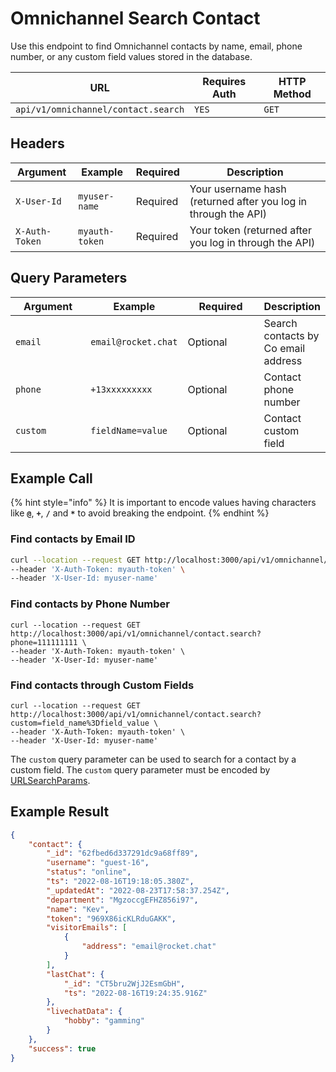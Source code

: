 # Omnichannel Search Contact

Use this endpoint to find Omnichannel contacts by name, email, phone number, or any custom field values stored in the database.

| URL                                 | Requires Auth | HTTP Method |
| ----------------------------------- | ------------- | ----------- |
| `api/v1/omnichannel/contact.search` | `YES`         | `GET`       |

## Headers

| Argument       | Example        | Required | Description                                                    |
| -------------- | -------------- | -------- | -------------------------------------------------------------- |
| `X-User-Id`    | `myuser-name`  | Required | Your username hash (returned after you log in through the API) |
| `X-Auth-Token` | `myauth-token` | Required | Your token (returned after you log in through the API)         |

## Query Parameters

<table><thead><tr><th width="139">Argument</th><th>Example</th><th width="154">Required</th><th>Description</th></tr></thead><tbody><tr><td><code>email</code></td><td><code>email@rocket.chat</code></td><td>Optional</td><td>Search contacts by Co email address</td></tr><tr><td><code>phone</code></td><td><code>+13xxxxxxxxx</code></td><td>Optional</td><td>Contact phone number</td></tr><tr><td><code>custom</code></td><td><code>fieldName=value</code></td><td>Optional</td><td>Contact custom field</td></tr></tbody></table>

## Example Call

{% hint style="info" %}
It is important to encode values having characters like **`@`**, **`+`**, **`/`** and **`*`** to avoid breaking the endpoint.
{% endhint %}



### Find contacts by Email ID&#x20;

```bash
curl --location --request GET http://localhost:3000/api/v1/omnichannel/contact.search?email=email@rocket.chat \
--header 'X-Auth-Token: myauth-token' \
--header 'X-User-Id: myuser-name'
```

### Find contacts by Phone Number&#x20;

```url
curl --location --request GET http://localhost:3000/api/v1/omnichannel/contact.search?phone=111111111 \
--header 'X-Auth-Token: myauth-token' \
--header 'X-User-Id: myuser-name'
```

### Find contacts through Custom Fields

```
curl --location --request GET http://localhost:3000/api/v1/omnichannel/contact.search?custom=field_name%3Dfield_value \
--header 'X-Auth-Token: myauth-token' \
--header 'X-User-Id: myuser-name'
```

The `custom` query parameter can be used to search for a contact by a custom field. The `custom` query parameter must be encoded by [URLSearchParams](https://developer.mozilla.org/en-US/docs/Web/API/URLSearchParams).

## Example Result

```json
{
    "contact": {
        "_id": "62fbed6d337291dc9a68ff89",
        "username": "guest-16",
        "status": "online",
        "ts": "2022-08-16T19:18:05.380Z",
        "_updatedAt": "2022-08-23T17:58:37.254Z",
        "department": "MgzoccgEFHZ856i97",
        "name": "Kev",
        "token": "969X86icKLRduGAKK",
        "visitorEmails": [
            {
                "address": "email@rocket.chat"
            }
        ],
        "lastChat": {
            "_id": "CT5bru2WjJ2EsmGbH",
            "ts": "2022-08-16T19:24:35.916Z"
        },
        "livechatData": {
            "hobby": "gamming"
        }
    },
    "success": true
}
```

